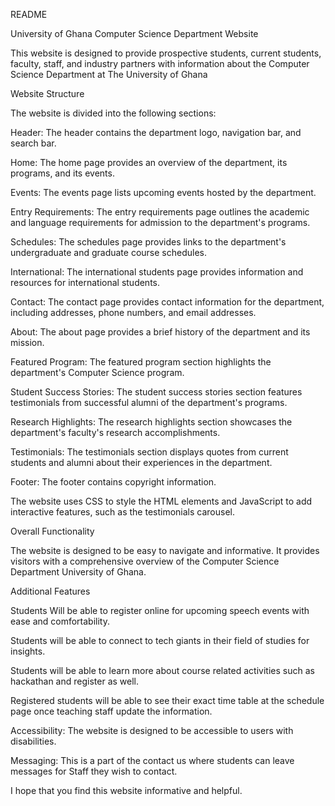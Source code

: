 
README

 University of Ghana Computer Science Department Website

This website is designed to provide prospective students, current students, faculty, staff, and industry partners with information about the Computer Science Department at The University of Ghana

Website Structure

The website is divided into the following sections:

Header: The header contains the department logo, navigation bar, and search bar.

Home: The home page provides an overview of the department, its programs, and its events.

Events: The events page lists upcoming events hosted by the department.

Entry Requirements: The entry requirements page outlines the academic and language requirements for admission to the department's programs.

Schedules: The schedules page provides links to the department's undergraduate and graduate course schedules.

International: The international students page provides information and resources for international students.

Contact: The contact page provides contact information for the department, including addresses, phone numbers, and email addresses.

About: The about page provides a brief history of the department and its mission.

Featured Program: The featured program section highlights the department's Computer Science program.

Student Success Stories: The student success stories section features testimonials from successful alumni of the department's programs.

Research Highlights: The research highlights section showcases the department's faculty's research accomplishments.

Testimonials: The testimonials section displays quotes from current students and alumni about their experiences in the department.

Footer: The footer contains copyright information.


The website uses CSS to style the HTML elements and JavaScript to add interactive features, such as the testimonials carousel.

Overall Functionality

The website is designed to be easy to navigate and informative. It provides visitors with a comprehensive overview of the Computer Science Department University of Ghana.

Additional Features

Students Will be able to register online for upcoming speech events with ease and comfortability.

Students will be able to connect to tech giants in their field of studies for insights.

Students will be able to learn more about course related activities such as hackathan and register as well.

Registered students will be able to see their exact time table at the schedule page once teaching staff update the information.

Accessibility: The website is designed to be accessible to users with disabilities.

Messaging: This is a part of the contact us where students can leave messages for Staff they wish to contact.

I hope that you find this website informative and helpful.
